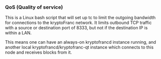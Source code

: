 ### QoS (Quality of service) ###

This is a Linux bash script that will set up tc to limit the outgoing bandwidth for connections to the kryptoFranc network. It limits outbound TCP traffic with a source or destination port of 8333, but not if the destination IP is within a LAN.

This means one can have an always-on kryptofrancd instance running, and another local kryptofrancd/kryptofranc-qt instance which connects to this node and receives blocks from it.
